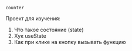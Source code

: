 `counter`

Проект для изучения:

1. Что такое состояние (state)
2. Хук useState
3. Как при клике на кнопку вызывать функцию
